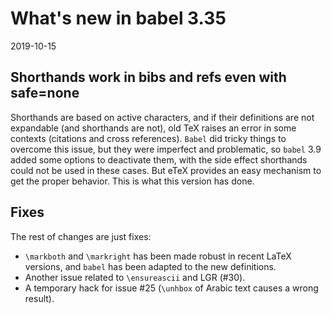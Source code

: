 # What's new in babel 3.35

2019-10-15

## Shorthands work in bibs and refs even with safe=none

Shorthands are based on active characters, and if their definitions are not expandable (and shorthands are not), old TeX raises an error in some contexts (citations and cross references). `Babel` did tricky things to overcome this issue, but they were imperfect and problematic, so `babel` 3.9 added some options to deactivate them, with the side effect shorthands could not be used in these cases. But eTeX provides an easy mechanism to get the proper behavior. This is what this version has done.

## Fixes

The rest of changes are just fixes:
* `\markboth` and `\markright` has been made robust in recent LaTeX versions, and `babel` has been adapted to the new definitions.
* Another issue related to `\ensureascii` and LGR (#30).
* A temporary hack for issue #25 (`\unhbox` of Arabic text causes a wrong result).
